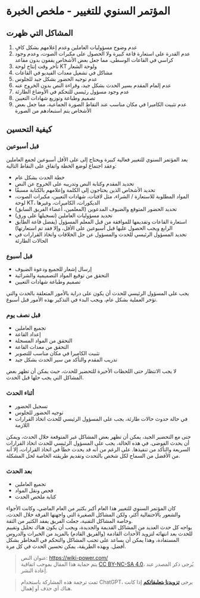 # المؤتمر السنوي للتغيير - ملخص الخبرة

## المشاكل التي ظهرت

1. عدم وضوح مسؤوليات العاملين وعدم إعلامهم بشكل كافٍ
2. عدم القدرة على استعارة قاعة كبيرة ولا الحصول على مكبرات الصوت، وعدم وجود كراسي في القاعات الوسطى، مما جعل بعض الأشخاص يقفون بدون مقاعد
3. تأخر وقت إنتاج لوحة KT ولوحة الشعار
4. مشاكل في تشغيل معدات الفيديو في القاعات
5. عدم توجيه الحضور بشكل جيد للجلوس
6. عدم إلمام المقدم بسير الحدث بشكل جيد، وقراءة النص بدون الخروج عنه
7. عدم وجود مسؤول رئيسي للتحكم في الأوضاع الطارئة
8. تصميم وطباعة وتوزيع شهادات التعيين
9. عدم تثبيت الكاميرا في مكان مناسب عند التقاط الصورة الجماعية، مما جعل بعض الأشخاص يتم استبعادهم من الصورة

## كيفية التحسين

### قبل أسبوعين

يعد المؤتمر السنوي للتغيير فعالية كبيرة ويحتاج إلى على الأقل أسبوعين لجمع العاملين وعقد اجتماع لوضع الخطة واتفاق على النقاط التالية:

- خطة الحدث بشكل عام
- تحديد المقدم وكتابة النص وتدريبه على الخروج عن النص
- تحديد الأشخاص الذين يحتاجون إلى الكلمة وإعلامهم بالكتابة مسبقًا
- المواد المطلوبة للاستعارة / الشراء، مثل لافتات، شهادات التعيين، مكبرات الصوت، لوحة KT، الديكورات، الكاميرات، وغيرها
- تحديد الحضور المتوقع والضيوف المدعوين (المعلمين، أعضاء الفريق السابق)
- تحديد مسؤوليات العاملين (تسجيلها على ورق)
- استعارة القاعات وتقديمها للموافقة من قبل المعلم المسؤول (يفضل قاعة الطابق الرابع ويجب الحصول عليها قبل أسبوعين على الأقل، وإلا فقد تم استعارتها)
- تحديد المسؤول الرئيسي للحدث والمسؤول عن حل الخلافات واتخاذ القرارات في الحالات الطارئة

### قبل أسبوع

- إرسال إشعار للجميع ودعوة الضيوف
- التحقق من توقيع المواد التصميمية والشرائية
- تصميم وطباعة شهادات التعيين

يجب على المسؤول الرئيسي للحدث أن يكون على دراية بالأمور المتعلقة بالحدث والتي تؤخر العملية بشكل عام، ويجب البدء في التذكير بهذه الأمور قبل أسبوع.

### قبل نصف يوم

- تجميع العاملين
- إعداد القاعة
- التحقق من المواد المسجلة
- التحقق من معدات القاعة
- تثبيت الكاميرا في مكان مناسب للتصوير
- تدريب المقدم والتأكد من سير الحدث بشكل جيد

لا يجب الانتظار حتى اللحظات الأخيرة للتحضير للحدث، حيث يمكن أن تظهر بعض المشاكل التي يجب حلها قبل الحدث.

### أثناء الحدث

- تسجيل الحضور
- توجيه الحضور للجلوس
- في حالة حدوث حالات طارئة، يجب على المسؤول الرئيسي للحدث اتخاذ القرارات اللازمة

حتى مع التحضير الجيد، يمكن أن تظهر بعض المشاكل غير المتوقعة خلال الحدث، ويمكن أن يحدث الفوضى. في هذه الحالة، يجب على المسؤول الرئيسي للحدث اتخاذ القرارات السريعة والتأكد من تنفيذها. على الرغم من أنه قد يحدث خطأ في اتخاذ القرارات، إلا أنه من الأفضل من السماح لكل شخص بالتحدث وتقديم طريقته الخاصة لحل المشكلة.

### بعد الحدث

- تجميع العاملين
- فحص ونقل المواد
- كتابة ملخص الحدث

كان المؤتمر السنوي للتغيير هذا العام أكبر بكثير من العام الماضي، وكانت الأجواء والشعور بالاحتفالية أكثر، ولكن المشاكل الصغيرة التي واجهتها الفرقة خلال الحدث، وخاصة المشاكل التقنية، جعلت الفريق يفقد الكثير من الثقة.  
يواجه كل حدث العديد من المشاكل القديمة والجديدة، ويجب أن يكون هناك تحليل وتقييم للحدث بعد انتهائه لتزويد الأحداث القادمة (والفريق القادم) بالمزيد من الخبرات والدروس المستفادة، وهذا يمكن أن يساعد على تجنب المشاكل والتحكم في المخاطر بشكل أفضل. وبهذه الطريقة، يمكن تحسين الحدث في كل مرة. 

> عنوان النص: <https://wiki-power.com/>  
> يتم حماية هذا المقال بموجب اتفاقية [CC BY-NC-SA 4.0](https://creativecommons.org/licenses/by/4.0/deed.zh)، يُرجى ذكر المصدر عند إعادة النشر.

> تمت ترجمة هذه المشاركة باستخدام ChatGPT، يرجى [**تزويدنا بتعليقاتكم**](https://github.com/linyuxuanlin/Wiki_MkDocs/issues/new) إذا كانت هناك أي حذف أو إهمال.